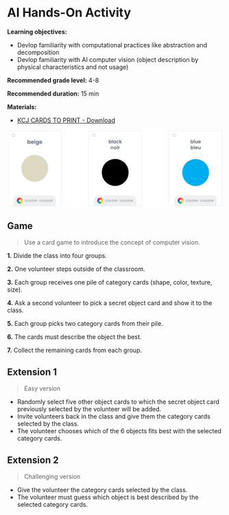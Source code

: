 # AI Hands-On Activity

**Learning objectives:** 
* Devlop familiarity with computational practices like abstraction and decomposition
* Devlop familiarity with AI computer vision (object description by physical characteristics and not usage)

**Recommended grade level:** 4-8

**Recommended duration:** 15 min

**Materials:**
* [KCJ CARDS TO PRINT - Download](https://drive.google.com/file/d/16ZcIYcTUySskyVp2eQz-WMjy9m48tobn/view?usp=sharing)

![](./assets/images/am-ai-ho/cards.png)

## Game
> Use a card game to introduce the concept of computer vision.

**1.**  Divide the class into four groups. 

**2.**  One volunteer steps outside of the classroom. 

**3.**  Each group receives one pile of category cards (shape, color, texture, size).

**4.**  Ask a second volunteer to pick a secret object card and show it to the class.

**5.**  Each group picks two category cards from their pile.

**6.**  The cards must describe the object the best. 

**7.**  Collect the remaining cards from each group. 

## Extension 1
> Easy version
* Randomly select five other object cards to which the secret object card previously selected by the volunteer will be added.
* Invite volunteers back in the class and give them the category cards selected by the class.
* The volunteer chooses which of the 6 objects fits best with the selected category cards. 


## Extension 2
> Challenging version
* Give the volunteer the category cards selected by the class. 
* The volunteer must guess which object is best described by the selected category cards.
